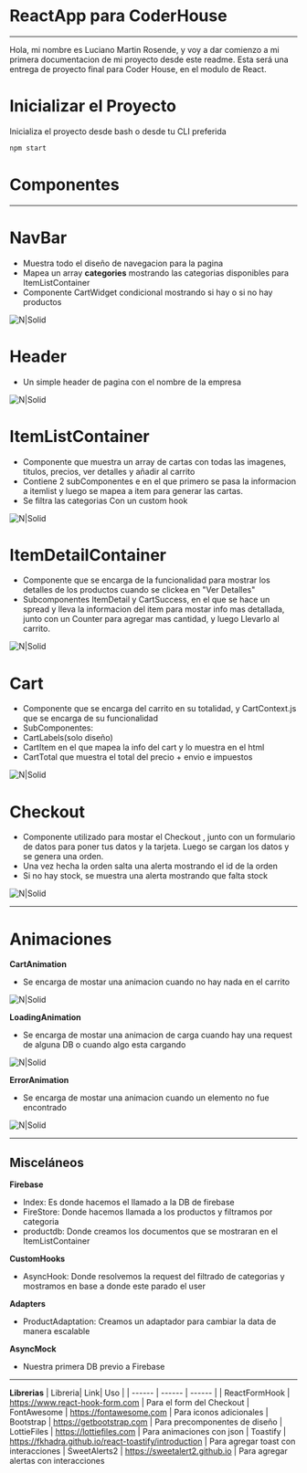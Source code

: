 # ReactApp para CoderHouse
---------
Hola, mi nombre es Luciano Martin Rosende, y voy a dar comienzo a mi primera documentacion de mi proyecto desde este readme. Esta será una entrega de proyecto final para Coder House, en el modulo de React.
# Inicializar el Proyecto

Inicializa el proyecto desde bash o desde tu CLI preferida
```sh
npm start
```

# Componentes
-------

# NavBar
- Muestra todo el diseño de navegacion para la pagina
- Mapea un array **categories** mostrando las categorias disponibles para ItemListContainer
- Componente CartWidget condicional mostrando si hay o si no hay productos

![N|Solid](https://i.imgur.com/SEPMNjw.png)

# Header
- Un simple header de pagina con el nombre de la empresa

![N|Solid](https://i.imgur.com/vIOMtxc.png)

# ItemListContainer
- Componente que muestra un array de cartas con todas las imagenes, titulos, precios, ver detalles y añadir al carrito
- Contiene 2 subComponentes <ItemList> e <Item> en el que primero se pasa la informacion a itemlist y luego se mapea a item para generar las cartas.
- Se filtra las categorias Con un custom hook

![N|Solid](https://i.imgur.com/QLe9a2A.png)
 
# ItemDetailContainer
- Componente que se encarga de la funcionalidad para mostrar los detalles de los productos cuando se clickea en "Ver Detalles"
- Subcomponentes ItemDetail y CartSuccess, en el que se hace un spread y lleva la informacion del item para mostar info mas detallada, junto con un Counter para agregar mas cantidad, y luego Llevarlo al carrito.

![N|Solid](https://i.imgur.com/B0EqtxR.png)

# Cart
- Componente que se encarga del carrito en su totalidad, y CartContext.js que se encarga de su funcionalidad
- SubComponentes:
- CartLabels(solo diseño)
- CartItem en el que mapea la info del cart y lo muestra en el html 
- CartTotal que muestra el total del precio + envio e impuestos

![N|Solid](https://i.imgur.com/8BE4nsB.png)

# Checkout
- Componente utilizado para mostar el Checkout , junto con un formulario de datos para poner tus datos y la tarjeta. Luego se cargan los datos y se genera una orden.
- Una vez hecha la orden salta una alerta mostrando el id de la orden
- Si no hay stock, se muestra una alerta mostrando que falta stock

![N|Solid](https://i.imgur.com/B0im05O.png)

-------------
# Animaciones
**CartAnimation**
- Se encarga de mostar una animacion cuando no hay nada en el carrito

![N|Solid](https://i.imgur.com/BviQtRd.png)

**LoadingAnimation**
- Se encarga de mostar una animacion de carga cuando hay una request de alguna DB o cuando algo esta cargando

![N|Solid](https://i.imgur.com/jLEVJyM.png)

**ErrorAnimation**
- Se encarga de mostar una animacion cuando un elemento no fue encontrado

![N|Solid](https://i.imgur.com/dqLEYst.png)

------
## Misceláneos
**Firebase**
- Index: Es donde hacemos el llamado a la DB de firebase
- FireStore: Donde hacemos llamada a los productos y filtramos por categoria
- productdb: Donde creamos los documentos que se mostraran en el ItemListContainer

**CustomHooks**
- AsyncHook: Donde resolvemos la request del filtrado de categorias y mostramos en base a donde este parado el user

**Adapters**
- ProductAdaptation: Creamos un adaptador para cambiar la data de manera escalable

**AsyncMock**
- Nuestra primera DB previo a Firebase

----
**Librerias**
| Libreria| Link| Uso |
| ------ | ------ | ------ |
| ReactFormHook | https://www.react-hook-form.com | Para el form del Checkout
| FontAwesome | https://fontawesome.com | Para iconos adicionales
| Bootstrap | https://getbootstrap.com | Para precomponentes de diseño
| LottieFiles | https://lottiefiles.com | Para animaciones con json
| Toastify | https://fkhadra.github.io/react-toastify/introduction | Para agregar toast con interacciones
| SweetAlerts2 | https://sweetalert2.github.io | Para agregar alertas con interacciones